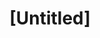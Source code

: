 ---
pid: ch72
title: "[Untitled]"
location_transcription: 
coordinates: "[-75.162931691144, 39.9522043618]"
zipcode: 
gen_neighborhood: 
neighborhood: 
outside_phl: 
age: '71'
age_range: 70+
instagram: 
image_file_name: ch_72.jpg
proposal_transcription: A monument to tired visitors ... all those that came from
  around the world to enjoy this fabulous city. Lots of seating with a program(me)
  of cultural activities + displays ... all Free.
topic: Globalism,Inclusivity
topic_summary: 0, 0
type: Interactive,Space
keywords_other: 
credit: Ian...Australia
image_labels: 
twitter: 
facebook: 
permalink: "/monuments/ch72/"
layout: item-page
---